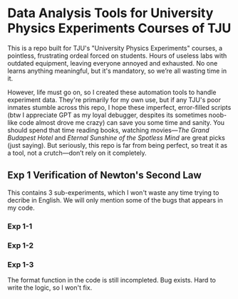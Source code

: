 # Data Analysis Tools for University Physics Experiments Courses of TJU
This is a repo built for TJU's "University Physics Experiments" courses, a pointless, frustrating ordeal forced on students. Hours of useless labs with outdated equipment, leaving everyone annoyed and exhausted. No one learns anything meaningful, but it's mandatory, so we’re all wasting time in it.

However, life must go on, so I created these automation tools to handle experiment data. They're primarily for my own use, but if any TJU's poor inmates stumble across this repo, I hope these imperfect, error-filled scripts (btw I appreciate GPT as my loyal debugger, despites its sometimes noob-like code almost drove me crazy) can save you some time and sanity. You should spend that time reading books, watching movies—*The Grand Budapest Hotel* and *Eternal Sunshine of the Spotless Mind* are great picks (just saying). But seriously, this repo is far from being perfect, so treat it as a tool, not a crutch—don’t rely on it completely.

## Exp 1 Verification of Newton's Second Law
This contains 3 sub-experiments, which I won't waste any time trying to decribe in English. We will only mention some of the bugs that appears in my code.

### Exp 1-1
### Exp 1-2
### Exp 1-3
The format function in the code is still incompleted. Bug exists. Hard to write the logic, so I won't fix.
